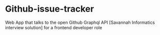 # Github-issue-tracker
Web App that talks to the open Github Graphql API [Savannah Informatics interview solution] for a frontend developer role
